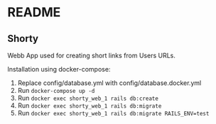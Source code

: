 # README

## Shorty
Webb App used for creating short links from Users URLs.

Installation using docker-compose:
1. Replace config/database.yml with config/database.docker.yml
2. Run `docker-compose up -d`
3. Run `docker exec shorty_web_1 rails db:create`
4. Run `docker exec shorty_web_1 rails db:migrate`
5. Run `docker exec shorty_web_1 rails db:migrate RAILS_ENV=test`
